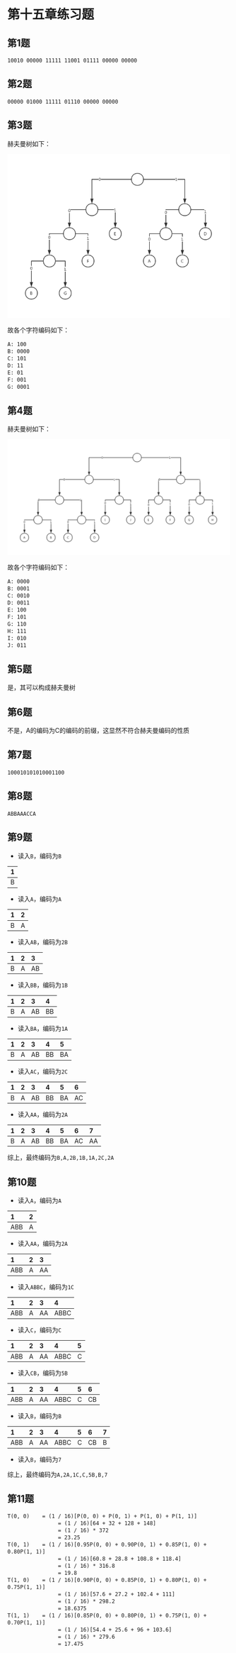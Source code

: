 # 第十五章练习题

## 第1题

```text
10010 00000 11111 11001 01111 00000 00000
```

## 第2题

```text
00000 01000 11111 01110 00000 00000
```

## 第3题

赫夫曼树如下：

![](../.gitbook/assets/1%20%288%29.png)

故各个字符编码如下：

```text
A: 100
B: 0000
C: 101
D: 11
E: 01
F: 001
G: 0001
```

## 第4题

赫夫曼树如下：

![](../.gitbook/assets/2%20%288%29.png)

故各个字符编码如下：

```text
A: 0000
B: 0001
C: 0010
D: 0011
E: 100
F: 101
G: 110
H: 111
I: 010
J: 011
```

## 第5题

是，其可以构成赫夫曼树

## 第6题

不是，A的编码为C的编码的前缀，这显然不符合赫夫曼编码的性质

## 第7题

```text
100010101010001100
```

## 第8题

```text
ABBAAACCA
```

## 第9题

* 读入`B`，编码为`B`

| 1 |
| :--- |
| B |

* 读入`A`，编码为`A`

| 1 | 2 |
| :--- | :--- |
| B | A |

* 读入`AB`，编码为`2B`

| 1 | 2 | 3 |
| :--- | :--- | :--- |
| B | A | AB |

* 读入`BB`，编码为`1B`

| 1 | 2 | 3 | 4 |
| :--- | :--- | :--- | :--- |
| B | A | AB | BB |

* 读入`BA`，编码为`1A`

| 1 | 2 | 3 | 4 | 5 |
| :--- | :--- | :--- | :--- | :--- |
| B | A | AB | BB | BA |

* 读入`AC`，编码为`2C`

| 1 | 2 | 3 | 4 | 5 | 6 |
| :--- | :--- | :--- | :--- | :--- | :--- |
| B | A | AB | BB | BA | AC |

* 读入`AA`，编码为`2A`

| 1 | 2 | 3 | 4 | 5 | 6 | 7 |
| :--- | :--- | :--- | :--- | :--- | :--- | :--- |
| B | A | AB | BB | BA | AC | AA |

综上，最终编码为`B,A,2B,1B,1A,2C,2A`

## 第10题

* 读入`A`，编码为`A`

| 1 | 2 |
| :--- | :--- |
| ABB | A |

* 读入`AA`，编码为`2A`

| 1 | 2 | 3 |
| :--- | :--- | :--- |
| ABB | A | AA |

* 读入`ABBC`，编码为`1C`

| 1 | 2 | 3 | 4 |
| :--- | :--- | :--- | :--- |
| ABB | A | AA | ABBC |

* 读入`C`，编码为`C`

| 1 | 2 | 3 | 4 | 5 |
| :--- | :--- | :--- | :--- | :--- |
| ABB | A | AA | ABBC | C |

* 读入`CB`，编码为`5B`

| 1 | 2 | 3 | 4 | 5 | 6 |
| :--- | :--- | :--- | :--- | :--- | :--- |
| ABB | A | AA | ABBC | C | CB |

* 读入`B`，编码为`B`

| 1 | 2 | 3 | 4 | 5 | 6 | 7 |
| :--- | :--- | :--- | :--- | :--- | :--- | :--- |
| ABB | A | AA | ABBC | C | CB | B |

* 读入`B`，编码为`7`

综上，最终编码为`A,2A,1C,C,5B,B,7`

## 第11题

```text
T(0, 0)    = (1 / 16)[P(0, 0) + P(0, 1) + P(1, 0) + P(1, 1)]
                = (1 / 16)[64 + 32 + 128 + 148]
                = (1 / 16) * 372
                = 23.25
T(0, 1)    = (1 / 16)[0.95P(0, 0) + 0.90P(0, 1) + 0.85P(1, 0) + 0.80P(1, 1)]
                = (1 / 16)[60.8 + 28.8 + 108.8 + 118.4]
                = (1 / 16) * 316.8
                = 19.8
T(1, 0)    = (1 / 16)[0.90P(0, 0) + 0.85P(0, 1) + 0.80P(1, 0) + 0.75P(1, 1)]
                = (1 / 16)[57.6 + 27.2 + 102.4 + 111]
                = (1 / 16) * 298.2
                = 18.6375
T(1, 1)    = (1 / 16)[0.85P(0, 0) + 0.80P(0, 1) + 0.75P(1, 0) + 0.70P(1, 1)]
                = (1 / 16)[54.4 + 25.6 + 96 + 103.6]
                = (1 / 16) * 279.6
                = 17.475
```

